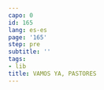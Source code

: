 ```yaml
---
capo: 0
id: 165
lang: es-es
page: '165'
step: pre
subtitle: ''
tags:
- lib
title: VAMOS YA, PASTORES
---
```

